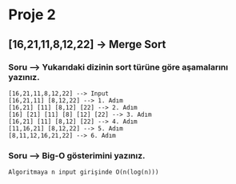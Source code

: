 # Proje 2

## [16,21,11,8,12,22] -> Merge Sort

### Soru --> Yukarıdaki dizinin sort türüne göre aşamalarını yazınız.

```
[16,21,11,8,12,22] --> Input
[16,21,11] [8,12,22] --> 1. Adım
[16,21] [11] [8,12] [22] --> 2. Adım
[16] [21] [11] [8] [12] [22] --> 3. Adım
[16,21] [11] [8,12] [22] --> 4. Adım
[11,16,21] [8,12,22] --> 5. Adım
[8,11,12,16,21,22] --> 6. Adım
```

### Soru --> Big-O gösterimini yazınız.

```
Algoritmaya n input girişinde O(n(log(n))) 
```
